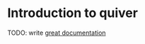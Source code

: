 # Introduction to quiver

TODO: write [great documentation](http://jacobian.org/writing/what-to-write/)
